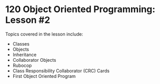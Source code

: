# 120 Object Oriented Programming: Lesson #2

Topics covered in the lesson include:
* Classes
* Objects
* Inheritance
* Collaborator Objects
* Rubocop
* Class Responsibility Collaborator (CRC) Cards
* First Object Oriented Program
